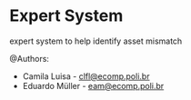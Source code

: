 # Expert System
expert system to help identify asset mismatch

@Authors: 
 - Camila Luisa - clfl@ecomp.poli.br
 - Eduardo Müller - eam@ecomp.poli.br
